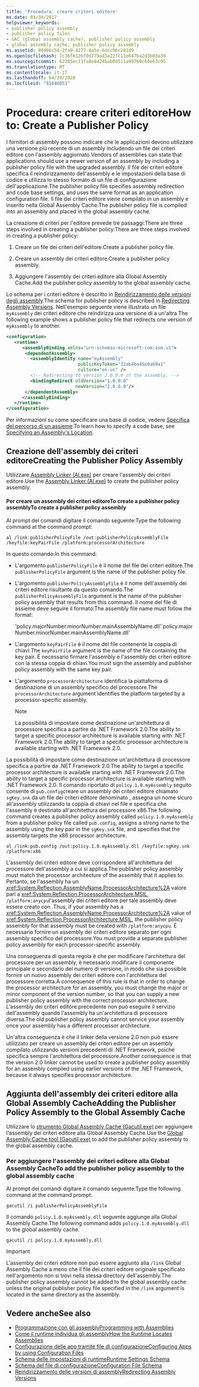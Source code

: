 ```yaml
---
title: 'Procedura: creare criteri editore'
ms.date: 03/30/2017
helpviewer_keywords:
- publisher policy assembly
- publisher policy files
- GAC (global assembly cache), publisher policy assembly
- global assembly cache, publisher policy assembly
ms.assetid: 8046bc5d-2fa9-4277-8a5e-6dcc96c281d9
ms.openlocfilehash: 7c36f6126f0d779a43a22fc11e647ba2d3b03a30
ms.sourcegitcommit: 62285ec11fa8e8424bab00511a90760c60e63c95
ms.translationtype: MT
ms.contentlocale: it-IT
ms.lasthandoff: 04/20/2020
ms.locfileid: "81646051"
---
```

# <a name="how-to-create-a-publisher-policy"></a><span data-ttu-id="ce2b4-102">Procedura: creare criteri editore</span><span class="sxs-lookup"><span data-stu-id="ce2b4-102">How to: Create a Publisher Policy</span></span>

<span data-ttu-id="ce2b4-103">I fornitori di assembly possono indicare che le applicazioni devono utilizzare una versione più recente di un assembly includendo un file dei criteri editore con l'assembly aggiornato.</span><span class="sxs-lookup"><span data-stu-id="ce2b4-103">Vendors of assemblies can state that applications should use a newer version of an assembly by including a publisher policy file with the upgraded assembly.</span></span> <span data-ttu-id="ce2b4-104">Il file dei criteri editore specifica il reindirizzamento dell'assembly e le impostazioni della base di codice e utilizza lo stesso formato di un file di configurazione dell'applicazione.</span><span class="sxs-lookup"><span data-stu-id="ce2b4-104">The publisher policy file specifies assembly redirection and code base settings, and uses the same format as an application configuration file.</span></span> <span data-ttu-id="ce2b4-105">Il file dei criteri editore viene compilato in un assembly e inserito nella Global Assembly Cache.</span><span class="sxs-lookup"><span data-stu-id="ce2b4-105">The publisher policy file is compiled into an assembly and placed in the global assembly cache.</span></span>

<span data-ttu-id="ce2b4-106">La creazione di criteri per l'editore prevede tre passaggi:There are three steps involved in creating a publisher policy:</span><span class="sxs-lookup"><span data-stu-id="ce2b4-106">There are three steps involved in creating a publisher policy:</span></span>

1. <span data-ttu-id="ce2b4-107">Creare un file dei criteri dell'editore.</span><span class="sxs-lookup"><span data-stu-id="ce2b4-107">Create a publisher policy file.</span></span>

2. <span data-ttu-id="ce2b4-108">Creare un assembly dei criteri editore.</span><span class="sxs-lookup"><span data-stu-id="ce2b4-108">Create a publisher policy assembly.</span></span>

3. <span data-ttu-id="ce2b4-109">Aggiungere l'assembly dei criteri editore alla Global Assembly Cache.</span><span class="sxs-lookup"><span data-stu-id="ce2b4-109">Add the publisher policy assembly to the global assembly cache.</span></span>

<span data-ttu-id="ce2b4-110">Lo schema per i criteri editore è descritto in [Reindirizzamento delle versioni degli assembly](redirect-assembly-versions.md).</span><span class="sxs-lookup"><span data-stu-id="ce2b4-110">The schema for publisher policy is described in [Redirecting Assembly Versions](redirect-assembly-versions.md).</span></span> <span data-ttu-id="ce2b4-111">Nell'esempio seguente viene illustrato un file `myAssembly` dei criteri editore che reindirizza una versione di a un'altra.</span><span class="sxs-lookup"><span data-stu-id="ce2b4-111">The following example shows a publisher policy file that redirects one version of `myAssembly` to another.</span></span>

```xml
<configuration>
   <runtime>
      <assemblyBinding xmlns="urn:schemas-microsoft-com:asm.v1">
       <dependentAssembly>
         <assemblyIdentity name="myAssembly"
                           publicKeyToken="32ab4ba45e0a69a1"
                           culture="en-us" />
         <!-- Redirecting to version 2.0.0.0 of the assembly. -->
         <bindingRedirect oldVersion="1.0.0.0"
                          newVersion="2.0.0.0"/>
       </dependentAssembly>
      </assemblyBinding>
   </runtime>
</configuration>
```

<span data-ttu-id="ce2b4-112">Per informazioni su come specificare una base di codice, vedere [Specifica del percorso di un assieme](specify-assembly-location.md).</span><span class="sxs-lookup"><span data-stu-id="ce2b4-112">To learn how to specify a code base, see [Specifying an Assembly's Location](specify-assembly-location.md).</span></span>

## <a name="creating-the-publisher-policy-assembly"></a><span data-ttu-id="ce2b4-113">Creazione dell'assembly dei criteri editore</span><span class="sxs-lookup"><span data-stu-id="ce2b4-113">Creating the Publisher Policy Assembly</span></span>

<span data-ttu-id="ce2b4-114">Utilizzare [Assembly Linker (Al.exe)](../tools/al-exe-assembly-linker.md) per creare l'assembly dei criteri editore.</span><span class="sxs-lookup"><span data-stu-id="ce2b4-114">Use the [Assembly Linker (Al.exe)](../tools/al-exe-assembly-linker.md) to create the publisher policy assembly.</span></span>

#### <a name="to-create-a-publisher-policy-assembly"></a><span data-ttu-id="ce2b4-115">Per creare un assembly dei criteri editoreTo create a publisher policy assembly</span><span class="sxs-lookup"><span data-stu-id="ce2b4-115">To create a publisher policy assembly</span></span>

<span data-ttu-id="ce2b4-116">Al prompt dei comandi digitare il comando seguente:</span><span class="sxs-lookup"><span data-stu-id="ce2b4-116">Type the following command at the command prompt:</span></span>

```console
al /link:publisherPolicyFile /out:publisherPolicyAssemblyFile /keyfile:keyPairFile /platform:processorArchitecture
```

<span data-ttu-id="ce2b4-117">In questo comando:</span><span class="sxs-lookup"><span data-stu-id="ce2b4-117">In this command:</span></span>

- <span data-ttu-id="ce2b4-118">L'argomento `publisherPolicyFile` è il nome del file dei criteri editore.</span><span class="sxs-lookup"><span data-stu-id="ce2b4-118">The `publisherPolicyFile` argument is the name of the publisher policy file.</span></span>

- <span data-ttu-id="ce2b4-119">L'argomento `publisherPolicyAssemblyFile` è il nome dell'assembly dei criteri editore risultante da questo comando.</span><span class="sxs-lookup"><span data-stu-id="ce2b4-119">The `publisherPolicyAssemblyFile` argument is the name of the publisher policy assembly that results from this command.</span></span> <span data-ttu-id="ce2b4-120">Il nome del file di assieme deve seguire il formato:</span><span class="sxs-lookup"><span data-stu-id="ce2b4-120">The assembly file name must follow the format:</span></span>

  <span data-ttu-id="ce2b4-121">'policy.majorNumber.minorNumber.mainAssemblyName.dll'</span><span class="sxs-lookup"><span data-stu-id="ce2b4-121">\`policy.majorNumber.minorNumber.mainAssemblyName.dll'</span></span>

- <span data-ttu-id="ce2b4-122">L'argomento `keyPairFile` è il nome del file contenente la coppia di chiavi.</span><span class="sxs-lookup"><span data-stu-id="ce2b4-122">The `keyPairFile` argument is the name of the file containing the key pair.</span></span> <span data-ttu-id="ce2b4-123">È necessario firmare l'assembly e l'assembly dei criteri editore con la stessa coppia di chiavi.</span><span class="sxs-lookup"><span data-stu-id="ce2b4-123">You must sign the assembly and publisher policy assembly with the same key pair.</span></span>

- <span data-ttu-id="ce2b4-124">L'argomento `processorArchitecture` identifica la piattaforma di destinazione di un assembly specifico del processore.</span><span class="sxs-lookup"><span data-stu-id="ce2b4-124">The `processorArchitecture` argument identifies the platform targeted by a processor-specific assembly.</span></span>

  > [!NOTE]
  > <span data-ttu-id="ce2b4-125">La possibilità di impostare come destinazione un'architettura di processore specifica a partire da .NET Framework 2.0.The ability to target a specific processor architecture is available starting with .NET Framework 2.0.</span><span class="sxs-lookup"><span data-stu-id="ce2b4-125">The ability to target a specific processor architecture is available starting with .NET Framework 2.0.</span></span>

<span data-ttu-id="ce2b4-126">La possibilità di impostare come destinazione un'architettura di processore specifica a partire da .NET Framework 2.0.The ability to target a specific processor architecture is available starting with .NET Framework 2.0.</span><span class="sxs-lookup"><span data-stu-id="ce2b4-126">The ability to target a specific processor architecture is available starting with .NET Framework 2.0.</span></span> <span data-ttu-id="ce2b4-127">Il comando riportato di `policy.1.0.myAssembly` seguito consente di `pub.config`creare un assembly dei criteri editore chiamato `sgKey.snk` da un file dei criteri editore denominato , assegna un nome sicuro all'assembly utilizzando la coppia di chiavi nel file e specifica che l'assembly è destinato all'architettura del processore x86.</span><span class="sxs-lookup"><span data-stu-id="ce2b4-127">The following command creates a publisher policy assembly called `policy.1.0.myAssembly` from a publisher policy file called `pub.config`, assigns a strong name to the assembly using the key pair in the `sgKey.snk` file, and specifies that the assembly targets the x86 processor architecture.</span></span>

```console
al /link:pub.config /out:policy.1.0.myAssembly.dll /keyfile:sgKey.snk /platform:x86
```

<span data-ttu-id="ce2b4-128">L'assembly dei criteri editore deve corrispondere all'architettura del processore dell'assembly a cui si applica.</span><span class="sxs-lookup"><span data-stu-id="ce2b4-128">The publisher policy assembly must match the processor architecture of the assembly that it applies to.</span></span> <span data-ttu-id="ce2b4-129">Pertanto, se l'assembly ha un <xref:System.Reflection.AssemblyName.ProcessorArchitecture%2A> valore pari a <xref:System.Reflection.ProcessorArchitecture.MSIL>, `/platform:anycpu`l'assembly dei criteri editore per tale assembly deve essere creato con .</span><span class="sxs-lookup"><span data-stu-id="ce2b4-129">Thus, if your assembly has a <xref:System.Reflection.AssemblyName.ProcessorArchitecture%2A> value of <xref:System.Reflection.ProcessorArchitecture.MSIL>, the publisher policy assembly for that assembly must be created with `/platform:anycpu`.</span></span> <span data-ttu-id="ce2b4-130">È necessario fornire un assembly dei criteri editore separato per ogni assembly specifico del processore.</span><span class="sxs-lookup"><span data-stu-id="ce2b4-130">You must provide a separate publisher policy assembly for each processor-specific assembly.</span></span>

<span data-ttu-id="ce2b4-131">Una conseguenza di questa regola è che per modificare l'architettura del processore per un assembly, è necessario modificare il componente principale o secondario del numero di versione, in modo che sia possibile fornire un nuovo assembly dei criteri editore con l'architettura del processore corretta.</span><span class="sxs-lookup"><span data-stu-id="ce2b4-131">A consequence of this rule is that in order to change the processor architecture for an assembly, you must change the major or minor component of the version number, so that you can supply a new publisher policy assembly with the correct processor architecture.</span></span> <span data-ttu-id="ce2b4-132">L'assembly dei criteri editore precedente non può eseguire il servizio dell'assembly quando l'assembly ha un'architettura di processore diversa.</span><span class="sxs-lookup"><span data-stu-id="ce2b4-132">The old publisher policy assembly cannot service your assembly once your assembly has a different processor architecture.</span></span>

<span data-ttu-id="ce2b4-133">Un'altra conseguenza è che il linker della versione 2.0 non può essere utilizzato per creare un assembly dei criteri editore per un assembly compilato utilizzando versioni precedenti di .NET Framework, poiché specifica sempre l'architettura del processore.</span><span class="sxs-lookup"><span data-stu-id="ce2b4-133">Another consequence is that the version 2.0 linker cannot be used to create a publisher policy assembly for an assembly compiled using earlier versions of the .NET Framework, because it always specifies processor architecture.</span></span>

## <a name="adding-the-publisher-policy-assembly-to-the-global-assembly-cache"></a><span data-ttu-id="ce2b4-134">Aggiunta dell'assembly dei criteri editore alla Global Assembly Cache</span><span class="sxs-lookup"><span data-stu-id="ce2b4-134">Adding the Publisher Policy Assembly to the Global Assembly Cache</span></span>

<span data-ttu-id="ce2b4-135">Utilizzare lo [strumento Global Assembly Cache (Gacutil.exe)](../tools/gacutil-exe-gac-tool.md) per aggiungere l'assembly dei criteri editore alla Global Assembly Cache.</span><span class="sxs-lookup"><span data-stu-id="ce2b4-135">Use the [Global Assembly Cache tool (Gacutil.exe)](../tools/gacutil-exe-gac-tool.md) to add the publisher policy assembly to the global assembly cache.</span></span>

### <a name="to-add-the-publisher-policy-assembly-to-the-global-assembly-cache"></a><span data-ttu-id="ce2b4-136">Per aggiungere l'assembly dei criteri editore alla Global Assembly Cache</span><span class="sxs-lookup"><span data-stu-id="ce2b4-136">To add the publisher policy assembly to the global assembly cache</span></span>

<span data-ttu-id="ce2b4-137">Al prompt dei comandi digitare il comando seguente:</span><span class="sxs-lookup"><span data-stu-id="ce2b4-137">Type the following command at the command prompt:</span></span>

```console
gacutil /i publisherPolicyAssemblyFile
```

<span data-ttu-id="ce2b4-138">Il comando `policy.1.0.myAssembly.dll` seguente aggiunge alla Global Assembly Cache.</span><span class="sxs-lookup"><span data-stu-id="ce2b4-138">The following command adds `policy.1.0.myAssembly.dll` to the global assembly cache.</span></span>

```console
gacutil /i policy.1.0.myAssembly.dll
```

> [!IMPORTANT]
> <span data-ttu-id="ce2b4-139">L'assembly dei criteri editore non può essere aggiunto alla `/link` Global Assembly Cache a meno che il file dei criteri editore originale specificato nell'argomento non si trovi nella stessa directory dell'assembly.</span><span class="sxs-lookup"><span data-stu-id="ce2b4-139">The publisher policy assembly cannot be added to the global assembly cache unless the original publisher policy file specified in the `/link` argument is located in the same directory as the assembly.</span></span>

## <a name="see-also"></a><span data-ttu-id="ce2b4-140">Vedere anche</span><span class="sxs-lookup"><span data-stu-id="ce2b4-140">See also</span></span>

- [<span data-ttu-id="ce2b4-141">Programmazione con gli assembly</span><span class="sxs-lookup"><span data-stu-id="ce2b4-141">Programming with Assemblies</span></span>](../../standard/assembly/index.md)
- [<span data-ttu-id="ce2b4-142">Come il runtime individua gli assembly</span><span class="sxs-lookup"><span data-stu-id="ce2b4-142">How the Runtime Locates Assemblies</span></span>](../deployment/how-the-runtime-locates-assemblies.md)
- [<span data-ttu-id="ce2b4-143">Configurazione delle app tramite file di configurazione</span><span class="sxs-lookup"><span data-stu-id="ce2b4-143">Configuring Apps by using Configuration Files</span></span>](index.md)
- [<span data-ttu-id="ce2b4-144">Schema delle impostazioni di runtime</span><span class="sxs-lookup"><span data-stu-id="ce2b4-144">Runtime Settings Schema</span></span>](./file-schema/runtime/index.md)
- [<span data-ttu-id="ce2b4-145">Schema del file di configurazione</span><span class="sxs-lookup"><span data-stu-id="ce2b4-145">Configuration File Schema</span></span>](./file-schema/index.md)
- [<span data-ttu-id="ce2b4-146">Reindirizzamento delle versioni di assembly</span><span class="sxs-lookup"><span data-stu-id="ce2b4-146">Redirecting Assembly Versions</span></span>](redirect-assembly-versions.md)
